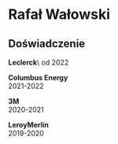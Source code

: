 # Rafał Wałowski

## Doświadczenie
 **Leclerck**\ 
od 2022

**Columbus Energy**\
2021-2022

**3M**\
2020-2021

**LeroyMerlin**\
2019-2020
